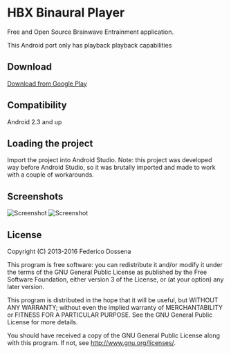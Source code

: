 # HBX Binaural Player
Free and Open Source Brainwave Entrainment application.

This Android port only has playback playback capabilities
 
## Download
[Download from Google Play](https://play.google.com/store/apps/details?id=com.dosse.libBinauralTest.beta)
 
## Compatibility
Android 2.3 and up

## Loading the project
Import the project into Android Studio. Note: this project was developed way before Android Studio, so it was brutally imported and made to work with a couple of workarounds.

## Screenshots
![Screenshot](http://adolfintel.com/hbx/android1.png)
![Screenshot](http://adolfintel.com/hbx/android2.png)

## License
Copyright (C) 2013-2016 Federico Dossena

This program is free software: you can redistribute it and/or modify
it under the terms of the GNU General Public License as published by
the Free Software Foundation, either version 3 of the License, or
(at your option) any later version.

This program is distributed in the hope that it will be useful,
but WITHOUT ANY WARRANTY; without even the implied warranty of
MERCHANTABILITY or FITNESS FOR A PARTICULAR PURPOSE.  See the
GNU General Public License for more details.

You should have received a copy of the GNU General Public License
along with this program.  If not, see <http://www.gnu.org/licenses/>.
